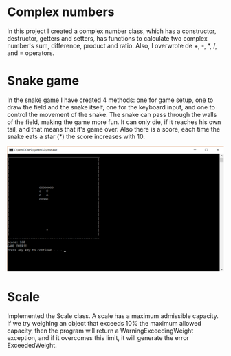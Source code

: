 # Complex numbers
In this project I created a complex number class, which has a constructor, destructor, getters and setters, has functions to calculate two complex number's sum, difference, product and ratio. Also, I overwrote de +, -, *,  /, and = operators.

# Snake game
In the snake game I have created 4 methods: one for game setup, one to draw the field and the snake itself, one for the keyboard input, and one to control the movement of the snake. The snake can pass through the walls of the field, making the game more fun. It can only die, if it reaches his own tail, and that means that it's game over. Also there is a score, each time the snake eats a star (*) the score increases with 10.




![alt text](https://github.com/BrigiK/C-plus-plus/blob/master/SnakeGame/snake.png)

# Scale
Implemented the Scale class. A scale has a maximum admissible capacity. If we try weighing an object that exceeds 10% the maximum allowed capacity, then the program will return a WarningExceedingWeight exception, and if it overcomes this limit, it will generate the error
ExceededWeight.
